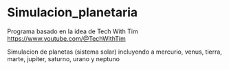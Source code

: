 # Simulacion_planetaria

Programa basado en la idea de Tech With Tim 
https://www.youtube.com/@TechWithTim

Simulacion de planetas (sistema solar) incluyendo a mercurio, venus, tierra, marte, jupiter, saturno, urano y neptuno

